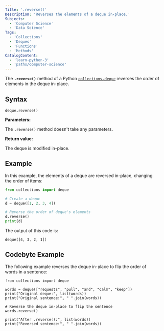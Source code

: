 ```yaml
---
Title: '.reverse()'
Description: 'Reverses the elements of a deque in-place.'
Subjects:
  - 'Computer Science'
  - 'Data Science'
Tags:
  - 'Collections'
  - 'Deques'
  - 'Functions'
  - 'Methods'
CatalogContent:
  - 'learn-python-3'
  - 'paths/computer-science'
---
```


The **`.reverse()`** method of a Python [`collections.deque`](https://www.codecademy.com/resources/docs/python/collections-module/deque) reverses the order of elements in the deque in-place.

## Syntax

```pseudo
deque.reverse()
```

**Parameters:**

The `.reverse()` method doesn't take any parameters.

**Return value:**

The deque is modified in-place.

## Example

In this example, the elements of a deque are reversed in-place, changing the order of items:

```py
from collections import deque

# Create a deque
d = deque([1, 2, 3, 4])

# Reverse the order of deque's elements
d.reverse()
print(d)
```

The output of this code is:

```shell
deque([4, 3, 2, 1])
```

## Codebyte Example

The following example reverses the deque in-place to flip the order of words in a sentence:

```codebyte/python
from collections import deque

words = deque(["requests", "pull", "and", "calm", "keep"])
print("Original deque:", list(words))
print("Original sentence:", " ".join(words))

# Reverse the deque in-place to flip the sentence
words.reverse()

print("After .reverse():", list(words))
print("Reversed sentence:", " ".join(words))
```

